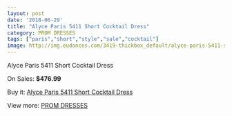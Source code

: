 ```yaml
---
layout: post
date: '2018-06-29'
title: "Alyce Paris 5411 Short Cocktail Dress"
category: PROM DRESSES
tags: ["paris","short","style","sale","cocktail"]
image: http://img.eudances.com/3419-thickbox_default/alyce-paris-5411-short-cocktail-dress.jpg
---
```

Alyce Paris 5411 Short Cocktail Dress

On Sales: **$476.99**
<a href="https://www.eudances.com/en/prom-dresses/1159-alyce-paris-5411-short-cocktail-dress.html"><amp-img layout="responsive" width="600" height="600" src="//img.eudances.com/3419-thickbox_default/alyce-paris-5411-short-cocktail-dress.jpg" alt="Alyce Paris 5411 Short Cocktail Dress 0" /></a>
<a href="https://www.eudances.com/en/prom-dresses/1159-alyce-paris-5411-short-cocktail-dress.html"><amp-img layout="responsive" width="600" height="600" src="//img.eudances.com/3421-thickbox_default/alyce-paris-5411-short-cocktail-dress.jpg" alt="Alyce Paris 5411 Short Cocktail Dress 1" /></a>
<a href="https://www.eudances.com/en/prom-dresses/1159-alyce-paris-5411-short-cocktail-dress.html"><amp-img layout="responsive" width="600" height="600" src="//img.eudances.com/3420-thickbox_default/alyce-paris-5411-short-cocktail-dress.jpg" alt="Alyce Paris 5411 Short Cocktail Dress 2" /></a>

Buy it: [Alyce Paris 5411 Short Cocktail Dress](https://www.eudances.com/en/prom-dresses/1159-alyce-paris-5411-short-cocktail-dress.html "Alyce Paris 5411 Short Cocktail Dress")

View more: [PROM DRESSES](https://www.eudances.com/en/13-prom-dresses "PROM DRESSES")